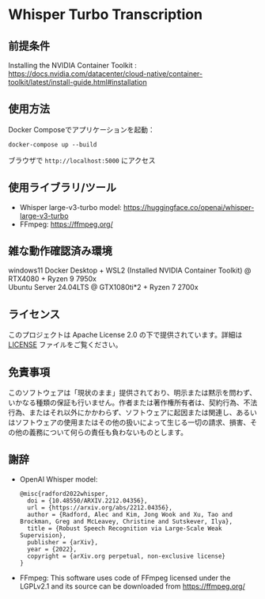 # Whisper Turbo Transcription

## 前提条件

Installing the NVIDIA Container Toolkit : https://docs.nvidia.com/datacenter/cloud-native/container-toolkit/latest/install-guide.html#installation

## 使用方法

Docker Composeでアプリケーションを起動：
```
docker-compose up --build
```

ブラウザで `http://localhost:5000` にアクセス

## 使用ライブラリ/ツール

- Whisper large-v3-turbo model: https://huggingface.co/openai/whisper-large-v3-turbo
- FFmpeg: https://ffmpeg.org/

## 雑な動作確認済み環境

windows11 Docker Desktop + WSL2 (Installed NVIDIA Container Toolkit) @ RTX4080 + Ryzen 9 7950x <br>
Ubuntu Server 24.04LTS @ GTX1080ti*2 + Ryzen 7 2700x 

## ライセンス

このプロジェクトは Apache License 2.0 の下で提供されています。詳細は [LICENSE](LICENSE) ファイルをご覧ください。

## 免責事項

このソフトウェアは「現状のまま」提供されており、明示または黙示を問わず、いかなる種類の保証も行いません。作者または著作権所有者は、契約行為、不法行為、またはそれ以外にかかわらず、ソフトウェアに起因または関連し、あるいはソフトウェアの使用またはその他の扱いによって生じる一切の請求、損害、その他の義務について何らの責任も負わないものとします。

## 謝辞

- OpenAI Whisper model:
  ```
  @misc{radford2022whisper,
    doi = {10.48550/ARXIV.2212.04356},
    url = {https://arxiv.org/abs/2212.04356},
    author = {Radford, Alec and Kim, Jong Wook and Xu, Tao and Brockman, Greg and McLeavey, Christine and Sutskever, Ilya},
    title = {Robust Speech Recognition via Large-Scale Weak Supervision},
    publisher = {arXiv},
    year = {2022},
    copyright = {arXiv.org perpetual, non-exclusive license}
  }
  ```

- FFmpeg: This software uses code of FFmpeg licensed under the LGPLv2.1 and its source can be downloaded from https://ffmpeg.org/
